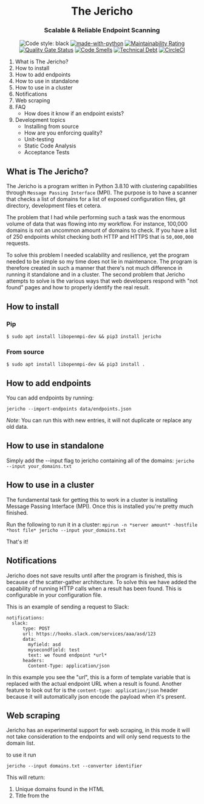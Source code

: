 <div align="center">
<h1>The Jericho</h1>
<h3>Scalable & Reliable Endpoint Scanning</h3>

![Code style: black](https://img.shields.io/badge/code%20style-black-000000.svg)
[![made-with-python](https://img.shields.io/badge/Made%20with-Python-1f425f.svg)](https://www.python.org/)
[![Maintainability Rating](https://sonarcloud.io/api/project_badges/measure?project=EmilKylander_jericho&metric=sqale_rating)](https://sonarcloud.io/summary/new_code?id=EmilKylander_jericho)
[![Quality Gate Status](https://sonarcloud.io/api/project_badges/measure?project=EmilKylander_jericho&metric=alert_status)](https://sonarcloud.io/summary/new_code?id=EmilKylander_jericho)
[![Code Smells](https://sonarcloud.io/api/project_badges/measure?project=EmilKylander_jericho&metric=code_smells)](https://sonarcloud.io/summary/new_code?id=EmilKylander_jericho)
[![Technical Debt](https://sonarcloud.io/api/project_badges/measure?project=EmilKylander_jericho&metric=sqale_index)](https://sonarcloud.io/summary/new_code?id=EmilKylander_jericho)
[![CircleCI](https://circleci.com/gh/EmilKylander/jericho/tree/master.svg?style=svg)](https://circleci.com/gh/EmilKylander/jericho/tree/master)
</div>

1. What is The Jericho?
2. How to install
3. How to add endpoints
4. How to use in standalone
5. How to use in a cluster
6. Notifications
7. Web scraping
8. FAQ
   - How does it know if an endpoint exists?
9. Development topics
   - Installing from source
   - How are you enforcing quality?
   - Unit-testing
   - Static Code Analysis
   - Acceptance Tests

## What is The Jericho?

The Jericho is a program written in Python 3.8.10 with clustering capabilities through
```Message Passing Interface``` (MPI). The purpose is to have a scanner that checks a list of
domains for a list of exposed configuration files, git directory, development files et cetera.

The problem that I had while performing such a task was the enormous volume of data that was
flowing into my workflow. For instance, 100,000 domains is not an uncommon amount of domains
to check. If you have a list of 250 endpoints whilst checking both HTTP and HTTPS that is 
```50,000,000``` requests.

To solve this problem I needed scalability and resilience, yet the program
needed to be simple so my time does not lie in maintenance. The program is therefore created in
such a manner that there's not much difference in running it standalone and in a cluster. 
The second problem that Jericho attempts to solve is the various ways that web developers
respond with "not found" pages and how to properly identify the real result.

## How to install

### Pip

```$ sudo apt install libopenmpi-dev && pip3 install jericho```

### From source

```$ sudo apt install libopenmpi-dev && pip3 install .```

## How to add endpoints

You can add endpoints by running:

```jericho --import-endpoints data/endpoints.json```

*Note*: You can run this with new entries, it will not duplicate or replace any old data.

## How to use in standalone

Simply add the --input flag to jericho containing all of the domains:
```jericho --input your_domains.txt```

## How to use in a cluster

The fundamental task for getting this to work in a cluster is installing
Message Passing Interface (MPI). Once this is installed you're pretty much finished.

Run the following to run it in a cluster:
```mpirun -n *server amount* -hostfile *host file* jericho --input your_domains.txt```

That's it!

## Notifications

Jericho does not save results until after the program is finished, this is because of the
scatter-gather architecture. To solve this we have added the capability of running HTTP calls when a result
has been found. This is configurable in your configuration file.

This is an example of sending a request to Slack:

```
notifications:
  slack:
      type: POST
      url: https://hooks.slack.com/services/aaa/asd/123
      data:
        myfield: asd
        mysecondfield: test
        text: we found endpoint *url*
      headers:
        Content-Type: application/json
```

In this example you see the "*url*", this is a form of template variable that is replaced with the actual endpoint URL
when a result is found. Another feature to look out for is the ```content-type: application/json``` header because it will
automatically json encode the payload when it's present.

## Web scraping

Jericho has an experimental support for web scraping, in this mode it will not take consideration
to the endpoints and will only send requests to the domain list.

to use it run

```
jericho --input domains.txt --converter identifier
```

This will return:

1. Unique domains found in the HTML
2. Title from the <title> tag
3. Description from the meta tag
4. Phone numbers
5. E-mail addresses
6. Google Analytics code
7. The raw text content (HTML stripped)
8. The response size
9. Technologies


Coming soon:

1. IP Address


Currently the only way of receiving the data is by setting up a web server and make Jericho
forward the data to an endpoint of that web server. This works exactly like the notifications
in the previous chapter but you write "converter_notifications" instead of "notifications".

Example:

```
converter_notifications:
  mywebsite:
      type: POST
      url: https://mywebsite.com/scraped_content
      data:
        results: *data*
```

This example will send a JSON serialized object with all of the results for the current iteration.
If Jericho is scanning 1,000 domains then it will split that into 10 chunks and will send 10 HTTP requests
to your website with 100 objects.

## FAQ

### How does it know if an endpoint exists?

During my analysis, I have found "not found" pages with a status of 200
(most likely due to misconfigured proxies). I have also found "not found" pages with dynamic content, and pages texts
written in other languages than English.

This leads to the question - how do you know if the content of the endpoint is actual real result?
I have tackled this by using two methods.

**1.) Content types and content strings**

We analyze the content of the endpoint and try to identify what we're looking at - e.g is it HTML/XML/JSON?
Then you can specify in the configuration what the desired file is. E.g /package.json should type JSON.

You can also check for strings, e.g /phpinfo.php should contain "phpinfo()"

The current types of content are:

```
XML
YML
JSON
TEXT
NO_SPACES
HTML
```

**2.) Gathering of a real 404 page and calculating the percentage difference**

We also do more advanced analysis for pages that could be just about anything.
For instance - what does "/test.php" contain? If we don't know what we're looking for,
how are we supposed to find it?

The solution for this is to check what a real 404 page is and cache its content.
E.g the program saves the content of /page_not_found and stores it in a database. 

Then it sends a request to the endpoint (in our example /test.php) and it uses Levensthein's
text algorithm to analyze the difference between our 404 page and the result page. If the text is
more than 60% the same it will treat that page as a 404 instead and continue to the next endpoint.

## Development topics

### How are you enforcing quality?

You can't have problem-free software, but we wanted to make a good attempt at making it
as reliable as we could. That's why we have utilized the following methods.

1. Acceptance tests (Docker)
2. Unit tests (pytest, >= 80% coverage)
3. Linting (pylint)
4. Formatting (Black)
5. Static code analysis (SonarQube)
6. Type Hinting (mypy)

### Unit-testing

The tests are located in the directory ```tests```. You can run them with ```make test```

To create a coverage run ```make coverage```

NOTE: If you run this in a CI (Or Sonarqube in Docker) you need to replace the ```source``` in coverage.xml to ```/usr/src/jericho```

### Static Code Analysis

We use SonarQube for static code analysis. Install:

```
ip link add name docker0 type bridge
ip addr add dev docker0 172.17.0.1/16
systemctl start docker
docker run -d \
     --name sonarqube \
     -e SONAR_ES_BOOTSTRAP_CHECKS_DISABLE=true  \
     -p 9000:9000 sonarqube:latest
```

Now put your SonarQube access token and put it in ```.env``` like so:

```SONARQUBE_API=aaaaaaaaaaaaaa```


Run static code analysis:

```
make analyze
```

### UAT Automation

Docker-compose files test the application in a standalone environment, and a cluster environment.
This is to simulate that the business case is working.

To test the program standalone you can

```
cd tests/integration/test-standalone
docker-compose up --build --abort-on-container-exit
```

You can test the cluster by running

```
cd tests/integration/test-cluster
docker-compose up --build --abort-on-container-exit
```
